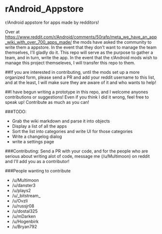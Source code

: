 # rAndroid_Appstore
r/Android appstore for apps made by redditors!

Over at https://www.reddit.com/r/Android/comments/50rafp/meta_we_have_an_app_wiki_with_over_700_apps_made/ the mods have asked the community to write them a appstore. In the event that they don't want to manage the team themselves, I'll gladly do it. This repo will serve as the purpose to gather a team, and in turn, write the app. In the event that the r/Android mods wish to manage this project themseleves, I will transfer this repo to them.

##If you are interested in contributing, until the mods set up a more organized form, please send a PR and add your reddit username to this list, and at the least, I will make sure they are aware of it and who wants to help!

##I have begun writing a prototype in this repo, and I welcome anyones contributions or suggestions! Even if you think I did it wrong, feel free to speak up! Contribute as much as you can!

###TODO:
* Grab the wiki markdown and parse it into objects
* Display a list of all the apps
* Sort the list into categories and write UI for those categories
* Write a changelog dialog
* write a settings page

###Contributing:
Send a PR with your code, and for the people who are serious about writing alot of code, message me (/u/Multimoon) on reddit and I'll add you as a contributor!

###People wanting to contribute
* /u/Multimoon
* /u/danster3
* /u/plays2
* /u/\_bitstream\_
* /u/Ovzli
* /u/russjr08
* /u/dostal325
* /u/mDarken
* /u/Hogenbirk
* /u/Bryan792
